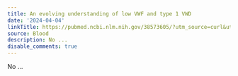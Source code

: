 ```yaml
---
title: An evolving understanding of low VWF and type 1 VWD
date: '2024-04-04'
linkTitle: https://pubmed.ncbi.nlm.nih.gov/38573605/?utm_source=curl&utm_medium=rss&utm_campaign=journals&utm_content=7603509&fc=None&ff=20240404180612&v=2.18.0.post9+e462414
source: Blood
description: No ...
disable_comments: true
---
```

No ...